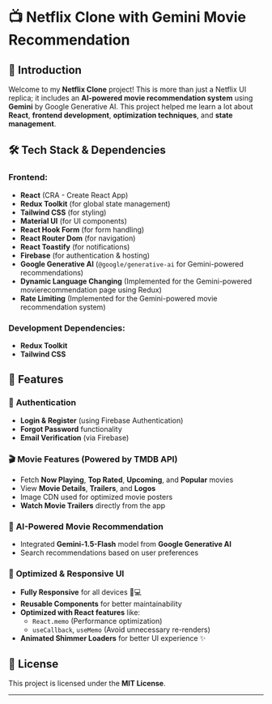 # 📺 **Netflix Clone with Gemini Movie Recommendation**

## 🚀 Introduction
Welcome to my **Netflix Clone** project! This is more than just a Netflix UI replica; it includes an **AI-powered movie recommendation system** using **Gemini** by Google Generative AI. This project helped me learn a lot about **React**, **frontend development**, **optimization techniques**, and **state management**.

## 🛠️ **Tech Stack & Dependencies**

### **Frontend:**
- **React** (CRA - Create React App)
- **Redux Toolkit** (for global state management)
- **Tailwind CSS** (for styling)
- **Material UI** (for UI components)
- **React Hook Form** (for form handling)
- **React Router Dom** (for navigation)
- **React Toastify** (for notifications)
- **Firebase** (for authentication & hosting)
- **Google Generative AI** (`@google/generative-ai` for Gemini-powered recommendations)
- **Dynamic Language Changing** (Implemented for the Gemini-powered movierecommendation page using Redux)
- **Rate Limiting** (Implemented for the Gemini-powered movie recommendation system)

### **Development Dependencies:**
- **Redux Toolkit**
- **Tailwind CSS**

## 🌟 **Features**

### 🔐 **Authentication**
- **Login & Register** (using Firebase Authentication)
- **Forgot Password** functionality
- **Email Verification** (via Firebase)

### 🎬 **Movie Features** (Powered by **TMDB API**)
- Fetch **Now Playing**, **Top Rated**, **Upcoming**, and **Popular** movies
- View **Movie Details**, **Trailers**, and **Logos**
- Image CDN used for optimized movie posters
- **Watch Movie Trailers** directly from the app

### 🤖 **AI-Powered Movie Recommendation**
- Integrated **Gemini-1.5-Flash** model from **Google Generative AI**
-   Search recommendations based on user preferences

### 🎨 **Optimized & Responsive UI**
- **Fully Responsive** for all devices 📱💻
- **Reusable Components** for better maintainability
- **Optimized with React features** like:
  - `React.memo` (Performance optimization)
  - `useCallback`, `useMemo` (Avoid unnecessary re-renders)
- **Animated Shimmer Loaders** for better UI experience ✨

## 📜 **License**
This project is licensed under the **MIT License**.

---


